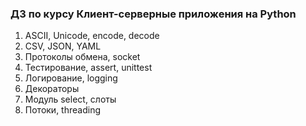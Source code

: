 ### ДЗ по курсу Клиент-серверные приложения на Python

1. ASCII, Unicode, encode, decode
2. CSV, JSON, YAML
3. Протоколы обмена, socket
4. Тестирование, assert, unittest
5. Логирование, logging
6. Декораторы
7. Модуль select, слоты
8. Потоки, threading
